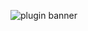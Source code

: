 ![plugin banner](https://github.com/Oheers/EvenMoreFish/assets/4803946/312e1b72-894a-4f4b-9659-67006f6a52b4)